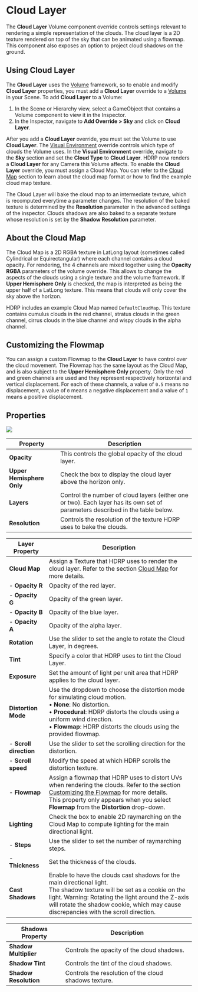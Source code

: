 # Cloud Layer

The **Cloud Layer** Volume component override controls settings relevant to rendering a simple representation of the clouds. The cloud layer is a 2D texture rendered on top of the sky that can be animated using a flowmap.
This component also exposes an option to project cloud shadows on the ground.

## Using Cloud Layer

The **Cloud Layer** uses the [Volume](Volumes.md) framework, so to enable and modify **Cloud Layer** properties, you must add a **Cloud Layer** override to a [Volume](Volumes.md) in your Scene. To add **Cloud Layer** to a Volume:

1. In the Scene or Hierarchy view, select a GameObject that contains a Volume component to view it in the Inspector.
2. In the Inspector, navigate to **Add Override > Sky** and click on **Cloud Layer**.

After you add a **Cloud Layer** override, you must set the Volume to use **Cloud Layer**. The [Visual Environment](Override-Visual-Environment.md) override controls which type of clouds the Volume uses. In the **Visual Environment** override, navigate to the **Sky** section and set the **Cloud Type** to **Cloud Layer**. HDRP now renders a **Cloud Layer** for any Camera this Volume affects.
To enable the **Cloud Layer** override, you must assign a Cloud Map. You can refer to the [Cloud Map](#CloudMap) section to learn about the cloud map format or how to find the example cloud map texture.

The Cloud Layer will bake the cloud map to an intermediate texture, which is recomputed everytime a parameter changes. The resolution of the baked texture is determined by the **Resolution** parameter in the advanced settings of the inspector.
Clouds shadows are also baked to a separate texture whose resolution is set by the **Shadow Resolution** parameter.

<a name="CloudMap"></a>

## About the Cloud Map

The Cloud Map is a 2D RGBA texture in LatLong layout (sometimes called Cylindrical or Equirectangular) where each channel contains a cloud opacity. For rendering, the 4 channels are mixed together using the **Opacity RGBA** parameters of the volume override. This allows to change the aspects of the clouds using a single texture and the volume framework.
If **Upper Hemisphere Only** is checked, the map is interpreted as being the upper half of a LatLong texture. This means that clouds will only cover the sky above the horizon.

HDRP includes an example Cloud Map named `DefaultCloudMap`. This texture contains cumulus clouds in the red channel, stratus clouds in the green channel, cirrus clouds in the blue channel and wispy clouds in the alpha channel.

<a name="CustomizingFlowmap"></a>

## Customizing the Flowmap

You can assign a custom Flowmap to the **Cloud Layer** to have control over the cloud movement.
The Flowmap has the same layout as the Cloud Map, and is also subject to the **Upper Hemisphere Only** property.
Only the red and green channels are used and they represent respectively horizontal and vertical displacement. For each of these channels, a value of `0.5` means no displacement, a value of `0` means a negative displacement and a value of `1` means a positive displacement.

## Properties

![](Images/Override-CloudLayer.png)

| Property                      | Description                                                  |
| ----------------------------- | ------------------------------------------------------------ |
| **Opacity**                   | This controls the global opacity of the cloud layer. |
| **Upper Hemisphere Only**     | Check the box to display the cloud layer above the horizon only. |
| **Layers**                    | Control the number of cloud layers (either one or two). Each layer has its own set of parameters described in the table below. |
| **Resolution**                | Controls the resolution of the texture HDRP uses to bake the clouds. |

| Layer Property                | Description                                                  |
| ----------------------------- | ------------------------------------------------------------ |
| **Cloud Map**                 | Assign a Texture that HDRP uses to render the cloud layer. Refer to the section [Cloud Map](#CloudMap) for more details. |
| - **Opacity R**               | Opacity of the red layer. |
| - **Opacity G**               | Opacity of the green layer. |
| - **Opacity B**               | Opacity of the blue layer. |
| - **Opacity A**               | Opacity of the alpha layer. |
| **Rotation**                  | Use the slider to set the angle to rotate the Cloud Layer, in degrees. |
| **Tint**                      | Specify a color that HDRP uses to tint the Cloud Layer. |
| **Exposure**                  | Set the amount of light per unit area that HDRP applies to the cloud layer. |
| **Distortion Mode**           | Use the dropdown to choose the distortion mode for simulating cloud motion.<br />&#8226; **None**: No distortion.<br />&#8226; **Procedural**: HDRP distorts the clouds using a uniform wind direction.<br />&#8226; **Flowmap**: HDRP distorts the clouds using the provided flowmap. |
| - **Scroll direction**        | Use the slider to set the scrolling direction for the distortion. |
| - **Scroll speed**            | Modify the speed at which HDRP scrolls the distortion texture. |
| - **Flowmap**                 | Assign a flowmap that HDRP uses to distort UVs when rendering the clouds. Refer to the section [Customizing the Flowmap](#CustomizingFlowmap) for more details.<br />This property only appears when you select **Flowmap** from the **Distortion** drop-down. |
| **Lighting**                  | Check the box to enable 2D raymarching on the Cloud Map to compute lighting for the main directional light. |
| - **Steps**                   | Use the slider to set the number of raymarching steps. |
| - **Thickness**               | Set the thickness of the clouds. |
| **Cast Shadows**              | Enable to have the clouds cast shadows for the main directional light.<br />The shadow texture will be set as a cookie on the light. Warning: Rotating the light around the Z-axis will rotate the shadow cookie, which may cause discrepancies with the scroll direction. |

| Shadows Property              | Description                                                  |
| ----------------------------- | ------------------------------------------------------------ |
| **Shadow Multiplier**         | Controls the opacity of the cloud shadows. |
| **Shadow Tint**               | Controls the tint of the cloud shadows. |
| **Shadow Resolution**         | Controls the resolution of the cloud shadows texture. |
